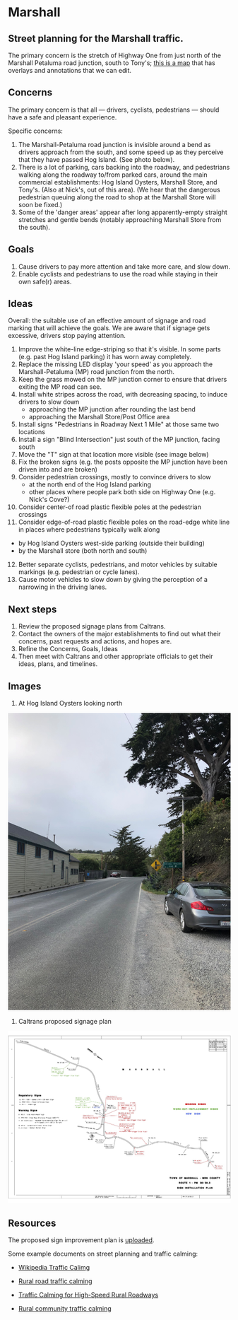 # Marshall
## Street planning for the Marshall traffic.

The primary concern is the stretch of Highway One from just north of the Marshall Petaluma road junction, south to Tony's; [this is a map](http://umap.openstreetmap.fr/en/map/marshall-street-planning_607330 ) that has overlays and annotations that we can edit.

## Concerns

The primary concern is that all — drivers, cyclists, pedestrians — should have a safe and pleasant experience.

Specific concerns:
1. The Marshall-Petaluma road junction is invisible around a bend as drivers approach from the south, and some speed up as they perceive that they have passed Hog Island. (See photo below).
2. There is a lot of parking, cars backing into the roadway, and pedestrians walking along the roadway to/from parked cars, around the main commercial establishments: Hog Island Oysters, Marshall Store, and Tony's. (Also at Nick's, out of this area). (We hear that the dangerous pedestrian queuing along the road to shop at the Marshall Store will soon be fixed.)
3. Some of the 'danger areas' appear after long apparently-empty straight stretches and gentle bends (notably approaching Marshall Store from the south).

## Goals

1. Cause drivers to pay more attention and take more care, and slow down.
2. Enable cyclists and pedestrians to use the road while staying in their own safe(r) areas.

## Ideas

Overall: the suitable use of an effective amount of signage and road marking that will achieve the goals. We are aware that if signage gets excessive, drivers stop paying attention.

1. Improve the white-line edge-striping so that it's visible. In some parts (e.g. past Hog Island parking) it has worn away completely.
2. Replace the missing LED display 'your speed' as you approach the Marshall-Petaluma (MP) road junction from the north.
3. Keep the grass mowed on the MP junction corner to ensure that drivers exiting the MP road can see.
4. Install white stripes across the road, with decreasing spacing, to induce drivers to slow down
   * approaching the MP junction after rounding the last bend
   * approaching the Marshall Store/Post Office area
5. Install signs "Pedestrians in Roadway Next 1 Mile" at those same two locations
6. Install a sign "Blind Intersection" just south of the MP junction, facing south
7. Move the "T" sign at that location more visible (see image below)
8. Fix the broken signs (e.g. the posts opposite the MP junction have been driven into and are broken)
9. Consider pedestrian crossings, mostly to convince drivers to slow
   * at the north end of the Hog Island parking
   * other places where people park both side on Highway One (e.g. Nick's Cove?)
10. Consider center-of road plastic flexible poles at the pedestrian crossings
11. Consider edge-of-road plastic flexible poles on the road-edge white line in places where pedestrians typically walk along
   * by Hog Island Oysters west-side parking (outside their building)
   * by the Marshall store (both north and south)
12. Better separate cyclists, pedestrians, and motor vehicles by suitable markings (e.g. pedestrian or cycle lanes).
13. Cause motor vehicles to slow down by giving the perception of a narrowing in the driving lanes.

## Next steps

1. Review the proposed signage plans from Caltrans.
2. Contact the owners of the major establishments to find out what their concerns, past requests and actions, and hopes are.
3. Refine the Concerns, Goals, Ideas
4. Then meet with Caltrans and other appropriate officials to get their ideas, plans, and timelines.

## Images

1. At Hog Island Oysters looking north

![At Hog Island looking north](https://github.com/dwsinger/Marshall/blob/main/Hog_Island_looking_north.jpeg)

1. Caltrans proposed signage plan

![Caltrans sign improvement plan](https://github.com/dwsinger/Marshall/blob/main/Proposed_Sign_Improvement_Plan.jpg)

## Resources

The proposed sign improvement plan is [uploaded](https://github.com/dwsinger/Marshall/blob/main/Proposed%20Sign%20Improvement%20Plan.pdf).

Some example documents on street planning and traffic calming:

* [Wikipedia Traffic Calimg](https://en.wikipedia.org/wiki/Traffic_calming)

* [Rural road traffic calming](https://www.pavementsurfacecoatings.com/wp-content/uploads/2019/12/Documents/traffic-calming-rural-areas.pdf)

* [Traffic Calming for High-Speed Rural Roadways](https://www.lrrb.org/pdf/TRS0801.pdf)

* [Rural community traffic calming](https://www.ca-ilg.org/sites/main/files/file-attachments/fhwa_traffic_calming_on_main_roads_through_rural_communities.pdf)
